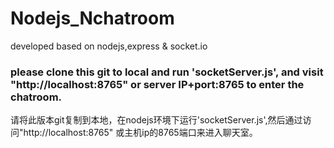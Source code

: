 # Nodejs_Nchatroom
developed based on nodejs,express &amp; socket.io

### please clone this git to local and run 'socketServer.js', and visit "http://localhost:8765" or server IP+port:8765 to enter the chatroom.
请将此版本git复制到本地，在nodejs环境下运行'socketServer.js',然后通过访问"http://localhost:8765" 或主机ip的8765端口来进入聊天室。
